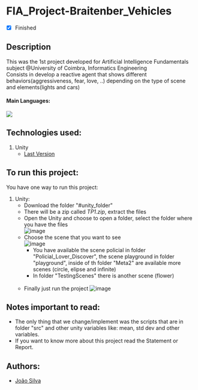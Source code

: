 # FIA_Project-Braitenber_Vehicles
- [x] Finished

## Description
This was the 1st project developed for Artificial Intelligence Fundamentals subject @University of Coimbra, Informatics Engineering<br>
Consists in develop a reactive agent that shows different behaviors(aggressiveness, fear, love, ..) depending on the type of scene and elements(lights and cars)<br>

#### Main Languages:
![](https://img.shields.io/badge/-C%23-333333?style=flat&logo=c-sharp&logoColor=239120)  

## Technologies used:
1. Unity
    - [Last Version](https://unity.com/download#how-get-started) 

## To run this project:
You have one way to run this project:
1. Unity:
    * Download the folder "#unity_folder"
    * There will be a zip called *TP1.zip*, extract the files
    * Open the Unity and choose to open a folder, select the folder where you have the files<br>
        ![image](https://i.imgur.com/M3sNLs3.png)
    * Choose the scene that you want to see<br>
        ![image](https://i.imgur.com/7tNZpot.png)
        <br>
        * You have available the scene policial in folder "Policial_Lover_Discover", the scene playground in folder "playground", inside of th folder "Meta2" are available more scenes (circle, elipse and infinite)
        * In folder "TestingScenes" there is another scene (flower)
        <br><br>
    * Finally just run the project
        ![image](https://i.imgur.com/9NuKoTq.png)

## Notes important to read:
   - The only thing that we change/implement was the scripts that are in folder "src" and other unity variables like: mean, std dev and other variables.
   - If you want to know more about this project read the Statement or Report.

## Authors:
- [João Silva](https://github.com/joaosilva21)

